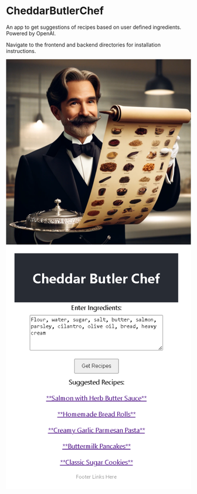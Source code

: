# CheddarButlerChef
An app to get suggestions of recipes based on user defined ingredients. Powered by OpenAI.

Navigate to the frontend and backend directories for installation instructions.

![Art 1 Screenshot](/multimedia/art1.png)
![App Screenshot](/multimedia/screenshot.png)